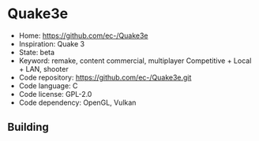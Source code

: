 # Quake3e

- Home: https://github.com/ec-/Quake3e
- Inspiration: Quake 3
- State: beta
- Keyword: remake, content commercial, multiplayer Competitive + Local + LAN, shooter
- Code repository: https://github.com/ec-/Quake3e.git
- Code language: C
- Code license: GPL-2.0
- Code dependency: OpenGL, Vulkan

## Building
